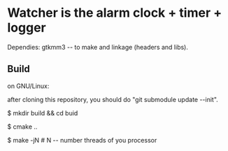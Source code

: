 # Watcher is the alarm clock + timer + logger

Dependies:
gtkmm3 -- to make and linkage (headers and libs).

## Build
on GNU/Linux:

after cloning this repository, you should do "git submodule update --init".

$ mkdir build && cd buid

$ cmake ..

$ make -jN  # N -- number threads of you processor


